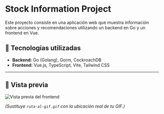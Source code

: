 # Stock Information Project

Este proyecto consiste en una aplicación web que muestra información sobre acciones y recomendaciones utilizando un backend en Go y un frontend en Vue.

## 📌 Tecnologías utilizadas

- **Backend:** Go (Golang), Gorm, CockroachDB
- **Frontend:** Vue.js, TypeScript, Vite, Tailwind CSS

---

## 🎥 Vista previa

![Vista previa del frontend](./frontend/public/Screencast%20From%202025-03-21%2010-14-12%20(1).gif)

*(Sustituye `ruta-al-gif.gif` con la ubicación real de tu GIF.)*


